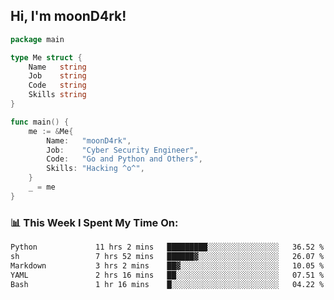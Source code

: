 <h2> Hi, I'm moonD4rk!</h2>

```go
package main

type Me struct {
	Name   string
	Job    string
	Code   string
	Skills string
}

func main() {
	me := &Me{
		Name:   "moonD4rk",
		Job:    "Cyber Security Engineer",
		Code:   "Go and Python and Others",
		Skills: "Hacking ^o^",
	}
	_ = me
}
```

<h3>📊 This Week I Spent My Time On:</h3>
<!-- <img align='right' src="https://github-readme-stats.vercel.app/api?username=moond4rk&show_icons=true&theme=radical", width="300" height="150"> -->

<!--START_SECTION:waka-->

```txt
Python             11 hrs 2 mins   █████████░░░░░░░░░░░░░░░░   36.52 %
sh                 7 hrs 52 mins   ██████▓░░░░░░░░░░░░░░░░░░   26.07 %
Markdown           3 hrs 2 mins    ██▓░░░░░░░░░░░░░░░░░░░░░░   10.05 %
YAML               2 hrs 16 mins   ██░░░░░░░░░░░░░░░░░░░░░░░   07.51 %
Bash               1 hr 16 mins    █░░░░░░░░░░░░░░░░░░░░░░░░   04.22 %
```

<!--END_SECTION:waka-->

